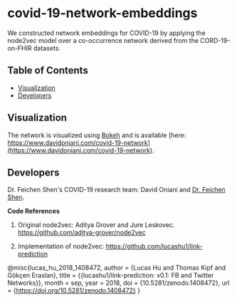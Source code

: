 # covid-19-network-embeddings

We constructed network embeddings for COVID-19 by applying the node2vec model over a co-occurrence network derived from the CORD-19-on-FHIR datasets.

## Table of Contents
- [Visualization](#visualization)
- [Developers](#developers)

## Visualization

The network is visualized using [Bokeh](https://bokeh.org/) and is available
[here: https://www.davidoniani.com/covid-19-network](https://www.davidoniani.com/covid-19-network).

## Developers

Dr. Feichen Shen's COVID-19 research team: David Oniani and [Dr. Feichen Shen](https://www.mayo.edu/research/faculty/shen-feichen-ph-d/bio-20238745).

__Code References__

1. Original node2vec: Aditya Grover and Jure Leskovec. https://github.com/aditya-grover/node2vec

2. Implementation of node2vec: https://github.com/lucashu1/link-prediction

@misc{lucas_hu_2018_1408472,
   author       = {Lucas Hu and
                   Thomas Kipf and
                   Gökçen Eraslan},
   title        = {{lucashu1/link-prediction: v0.1: FB and Twitter 
                    Networks}},
   month        = sep,
   year         = 2018,
   doi          = {10.5281/zenodo.1408472},
   url          = {https://doi.org/10.5281/zenodo.1408472}
}

